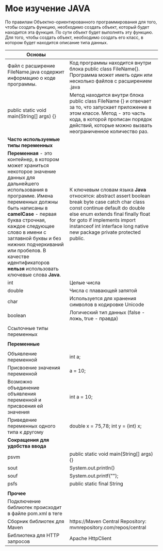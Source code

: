 # Мое изучение JAVA

По правилам Объектно-ориентированного программирования для того, чтобы создать функцию, необходимо создать объект, который будет находится эта функция. По сути объект будет выполнять эту функцию. Для того, чтобы создать объект, необходимо создать его класс, в котором будет находится описание типа данных.



|**Основы**||
|-|-|
|Файл с расширение FileName.java содержит информацию о коде программы.| Код программы находится внутри блока  public class FileName{}. Программа может иметь один или несколько файлов с расширением .java|
|public static void main(String[] args) {}|Метод находится внутри блока public class FileName {}  и отвечает за то, что запускает приложение в этом классе. Метод - это часть кода, в которой прописан порядок действий, которые можно вызвать неограниченное количество раз. |
|**Часто используемые типы переменных**||
|**Переменная** - это контейнер, в котором может храниться некоторое значение данных для дальнейшего использования в программе. Имена переменных должны быть написаны в **camelCase** - первая буква строчная, каждое следующее слово в имени с заглавной буквы и без нижних подчеркиваний или пробелов. В качестве идентификаторов **нельзя** использовать ключевые слова **Java**. |К ключевым словам языка **Java** относятся: abstract assert boolean break byte case catch char class const continue default do double else enum extends final finally float for goto if implements import instanceof int interface long native new package private protected public.|
|int|Целые числа|
|double|Числа с плавающей запятой|
|char|Используется для хранения символов в кодировке Unicode|
|boolean|Логический тип данных (false - ложь, true - правда)|
|||
|Ссылочные типы переменных||
|||
|**Переменные**||
|||
|Объявление переменной| int a;|
|Присвоение значения переменной|a = 10;|
|Возможно объединение объявления переменной и присвоения ей значения|int a = 10;|
|Приведение переменных одного типа к другому| double x = 75,78;  int y = (int) x; |
|**Сокращения для удобства ввода**||
|psvm| public static void main(String[] args) {} |
|sout|System.out.println() |
|souf|System.out.printf("");|
|psfs|public static final String|
|||
|**Прочее**||
|Подключение библиотек происходит в файле pom.xml  в теге <dependencies></dependencies>||
|Сборник библиотек для Maven|https://Maven Central Repository: mvnrepository.com/repos/central|
|Библиотека для HTTP  запросов|Apache HttpClient|

